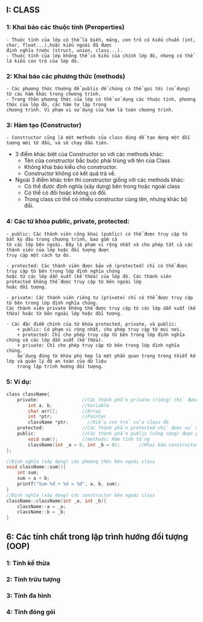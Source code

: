 ## I: CLASS
### 1: Khai báo các thuộc tính (Peroperties) 
    - Thuộc tính của lớp có thể là biến, mảng, con trỏ có kiểu chuẩn (int, char, float...),hoặc kiểu ngoài đã được 
    định nghĩa trước (struct, union, class...).
    - Thuộc tính của lớp không thể có kiểu của chính lớp đó, nhưng có thể là kiểu con trỏ của lớp đó.
### 2: Khai báo các phương thức (methods)
    - Các phương thức thường để publis để chúng có thể gọi tới (sử dụng) từ các hàm khác trong chương trình. 
    - Trong thân phương thức của lớp có thể sử dụng các thuộc tính, phương thức của lớp đó, các hàm tự lập trong 
    chương trình. Vì phạm vi sử dụng của hàm là toàn chương trình.
### 3: Hàm tạo (Constructor)
    - Constructor cũng là một methods của class dùng để tạo dựng một đối tượng mới từ đầu, và sẽ chạy đầu tiên.
- 3 điểm khác biệt của Constructor so với các methods khác:
    + Tên của constructor bắc buộc phải trùng với tên của Class
    + Không khai báo kiểu cho constructor.
    + Constructor không có kết quả trả về.
- Ngoài 3 điểm khác trên thì constructor giống với các methods khác:
    + Có thể được định nghĩa (xây dựng) bên trong hoặc ngoài class
    + Có thể có đối hoặc không có đối.
    + Trong class có thể có nhiều constructor cùng tên, nhưng khác bộ đối.
### 4: Các từ khóa public, private, protected:
    - public: Các thành viên công khai (public) có thể được truy cập từ bất kỳ đâu trong chương trình, bao gồm cả 
    từ các lớp bên ngoài. Đây là phạm vi rộng nhất và cho phép tất cả các thành viên của lớp hoặc đối tượng được 
    truy cập một cách tự do.

    - protected: Các thành viên được bảo vệ (protected) chỉ có thể được truy cập từ bên trong lớp định nghĩa chúng 
    hoặc từ các lớp dẫn xuất (kế thừa) của lớp đó. Các thành viên protected không thể được truy cập từ bên ngoài lớp 
    hoặc đối tượng.

    - private: Các thành viên riêng tư (private) chỉ có thể được truy cập từ bên trong lớp định nghĩa chúng. 
    Các thành viên private không thể được truy cập từ các lớp dẫn xuất (kế thừa) hoặc từ bên ngoài lớp hoặc đối tượng.

    - Các đặc điểm chính của từ khóa protected, private, và public:
        + public: Có phạm vi rộng nhất, cho phép truy cập từ mọi nơi.
        + protected: Chỉ cho phép truy cập từ bên trong lớp định nghĩa chúng và các lớp dẫn xuất (kế thừa).
        + private: Chỉ cho phép truy cập từ bên trong lớp định nghĩa chúng.
        Sử dụng đúng từ khóa phù hợp là một phần quan trọng trong thiết kế lớp và quản lý độ an toàn của dữ liệu 
        trong lập trình hướng đối tượng.
### 5: Ví dụ:
```c
class className{
    private:                //Các thành phần private (riêng) chỉ được sử dụng trong class đó
        int a, b;           //Variable
        char arr[];         //Array
        int *ptr;           //Pointer
        className *ptr;       //Kiểu con trỏ của class đó
    protected:              //Các thành phần protected chỉ được sử dụng trong class hoặc các class kế thừa của class đó
    public:                 //Các thành phần public (công cộng) được phép sử dụng ở cả ngoài và trong class đó
        void sum();         //methods: Hàm tính tổng
        className(int _a = 0, int _b = 0);       //Khai báo constructor className có 2 đối là _a và _b
};

//Định nghĩa (xây dựng) các phương thức bên ngoài class
void className::sum(){
    int sum;
    sum = a + b;
    printf("Sum %d + %d = %d", a, b, sum);
}
//Định nghĩa (xây dựng) các constructor bên ngoài class
className::className(int _a, int _b){
    className::a = _a;
    className::b = _b;
}
```
## 6: Các tính chất trong lập trình hướng đối tượng (OOP)
### 1: Tính kế thừa
### 2: Tính trừu tượng
### 3: Tính đa hình
### 4: Tính đóng gói